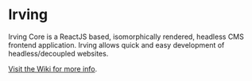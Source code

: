 # Irving
Irving Core is a ReactJS based, isomorphically rendered, headless CMS frontend application. Irving allows quick and easy development of headless/decoupled websites.

[Visit the Wiki for more info](https://github.com/alleyinteractive/irving/wiki).
